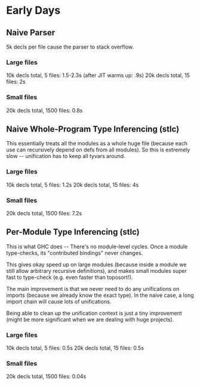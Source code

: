 # Early Days

## Naive Parser
5k decls per file cause the parser to stack overflow.

### Large files
10k decls total, 5 files: 1.5-2.3s (after JIT warms up: .9s)
20k decls total, 15 files: 2s

### Small files
20k decls total, 1500 files: 0.8s

## Naive Whole-Program Type Inferencing (stlc)

This essentially treats all the modules as a whole huge file (because
each use can recursively depend on defs from all modules). So this is
extremely slow -- unification has to keep all tyvars around.

### Large files
10k decls total, 5 files: 1.2s 
20k decls total, 15 files: 4s

### Small files
20k decls total, 1500 files: 7.2s

## Per-Module Type Inferencing (stlc)

This is what GHC does -- There's no module-level cycles. Once a module
type-checks, its "contributed bindings" never changes.

This gives okay speed up on large modules (because inside a module we still
allow arbitrary recursive definitions), and makes small modules super fast
to type-check (e.g. even faster than toposort!).

The main improvement is that we never need to do any unifications on imports
(because we already know the exact type). In the naive case, a long import
chain will cause lots of unifications.

Being able to clean up the unification context is just a tiny improvement
 (might be more significant when we are dealing with huge projects).

### Large files
10k decls total, 5 files: 0.5s
20k decls total, 15 files: 0.5s

### Small files
20k decls total, 1500 files: 0.04s
